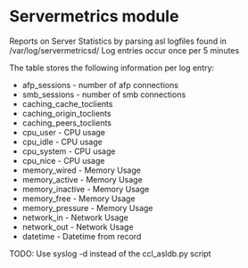 Servermetrics module
==============

Reports on Server Statistics by parsing asl logfiles found in /var/log/servermetricsd/
Log entries occur once per 5 minutes

The table stores the following information per log entry:

* afp_sessions - number of afp connections
* smb_sessions - number of smb connections
* caching_cache_toclients
* caching_origin_toclients
* caching_peers_toclients
* cpu_user - CPU usage
* cpu_idle - CPU usage
* cpu_system - CPU usage
* cpu_nice - CPU usage
* memory_wired - Memory Usage
* memory_active - Memory Usage
* memory_inactive - Memory Usage
* memory_free - Memory Usage
* memory_pressure - Memory Usage
* network_in - Network Usage
* network_out - Network Usage
* datetime - Datetime from record

TODO:
Use syslog -d instead of the ccl_asldb.py script